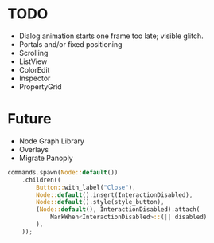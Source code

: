 # TODO

- Dialog animation starts one frame too late; visible glitch.
- Portals and/or fixed positioning
- Scrolling
- ListView
- ColorEdit
- Inspector
- PropertyGrid

# Future

- Node Graph Library
- Overlays
- Migrate Panoply

```rust
commands.spawn(Node::default())
    .children((
        Button::with_label("Close"),
        Node::default().insert(InteractionDisabled),
        Node::default().style(style_button),
        (Node::default(), InteractionDisabled).attach(
            MarkWhen<InteractionDisabled>::(|| disabled)
        ),
    ));
```
